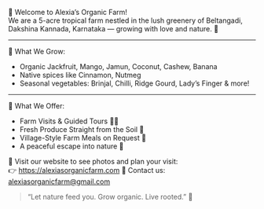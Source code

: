 🌿 Welcome to Alexia’s Organic Farm!  
We are a 5-acre tropical farm nestled in the lush greenery of Beltangadi, Dakshina Kannada, Karnataka — growing with love and nature. 🌱

---

🌾 What We Grow:
- Organic Jackfruit, Mango, Jamun, Coconut, Cashew, Banana  
- Native spices like Cinnamon, Nutmeg  
- Seasonal vegetables: Brinjal, Chilli, Ridge Gourd, Lady’s Finger & more!

---

🧺 What We Offer:
- Farm Visits & Guided Tours 🚶‍♂️  
- Fresh Produce Straight from the Soil 🍃  
- Village-Style Farm Meals on Request 🍛  
- A peaceful escape into nature 🌳

📸 Visit our website to see photos and plan your visit:  
👉 https://alexiasorganicfarm.com 
📩 Contact us: alexiasorganicfarm@gmail.com

> “Let nature feed you. Grow organic. Live rooted.” 🌿
